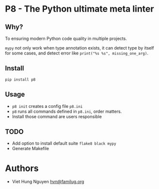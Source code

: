 # P8 - The Python ultimate meta linter

## Why?
To ensuring modern Python code quality in multiple projects.

`mypy` not only work when type annotation exists, it can detect type by itself
for some cases, and detect error like `print("%s %s", missing_one_arg)`.

## Install

`pip install p8`

## Usage
- `p8 init` creates a config file `p8.ini`
- `p8` runs all commands defined in `p8.ini`, order matters.
- Install those command are users responsible

## TODO
- Add option to install default suite `flake8 black mypy`
- Generate Makefile

# Authors
- Viet Hung Nguyen <hvn@familug.org>
